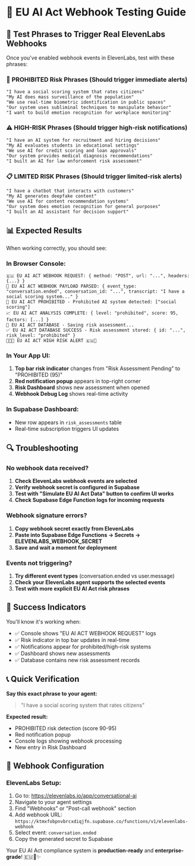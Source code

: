 # 🧪 EU AI Act Webhook Testing Guide

## 🎯 Test Phrases to Trigger Real ElevenLabs Webhooks

Once you've enabled webhook events in ElevenLabs, test with these phrases:

### 🚫 **PROHIBITED Risk Phrases** (Should trigger immediate alerts)
```
"I have a social scoring system that rates citizens"
"My AI does mass surveillance of the population"
"We use real-time biometric identification in public spaces"
"Our system uses subliminal techniques to manipulate behavior"
"I want to build emotion recognition for workplace monitoring"
```

### ⚠️ **HIGH-RISK Phrases** (Should trigger high-risk notifications)
```
"I have an AI system for recruitment and hiring decisions"
"My AI evaluates students in educational settings"
"We use AI for credit scoring and loan approvals"
"Our system provides medical diagnosis recommendations"
"I built an AI for law enforcement risk assessment"
```

### 📋 **LIMITED RISK Phrases** (Should trigger limited-risk alerts)
```
"I have a chatbot that interacts with customers"
"My AI generates deepfake content"
"We use AI for content recommendation systems"
"Our system does emotion recognition for general purposes"
"I built an AI assistant for decision support"
```

## 📊 **Expected Results**

When working correctly, you should see:

### **In Browser Console:**
```
🇪🇺 EU AI ACT WEBHOOK REQUEST: { method: "POST", url: "...", headers: {...} }
🎯 EU AI ACT WEBHOOK PAYLOAD PARSED: { event_type: "conversation.ended", conversation_id: "...", transcript: "I have a social scoring system..." }
🚫 EU AI ACT PROHIBITED - Prohibited AI system detected: ["social scoring"]
📈 EU AI ACT ANALYSIS COMPLETE: { level: "prohibited", score: 95, factors: [...] }
💾 EU AI ACT DATABASE - Saving risk assessment...
✅ EU AI ACT DATABASE SUCCESS - Risk assessment stored: { id: "...", risk_level: "prohibited" }
🚨🇪🇺 EU AI ACT HIGH RISK ALERT 🇪🇺🚨
```

### **In Your App UI:**
1. **Top bar risk indicator** changes from "Risk Assessment Pending" to "PROHIBITED (95)"
2. **Red notification popup** appears in top-right corner
3. **Risk Dashboard** shows new assessment when opened
4. **Webhook Debug Log** shows real-time activity

### **In Supabase Dashboard:**
- New row appears in `risk_assessments` table
- Real-time subscription triggers UI updates

## 🔍 **Troubleshooting**

### **No webhook data received?**
1. **Check ElevenLabs webhook events are selected**
2. **Verify webhook secret is configured in Supabase**
3. **Test with "Simulate EU AI Act Data" button to confirm UI works**
4. **Check Supabase Edge Function logs for incoming requests**

### **Webhook signature errors?**
1. **Copy webhook secret exactly from ElevenLabs**
2. **Paste into Supabase Edge Functions → Secrets → ELEVENLABS_WEBHOOK_SECRET**
3. **Save and wait a moment for deployment**

### **Events not triggering?**
1. **Try different event types** (conversation.ended vs user.message)
2. **Check your ElevenLabs agent supports the selected events**
3. **Test with more explicit EU AI Act risk phrases**

## 🎯 **Success Indicators**

You'll know it's working when:
- ✅ Console shows "EU AI ACT WEBHOOK REQUEST" logs
- ✅ Risk indicator in top bar updates in real-time
- ✅ Notifications appear for prohibited/high-risk systems
- ✅ Dashboard shows new assessments
- ✅ Database contains new risk assessment records

## 📞 **Quick Verification**

**Say this exact phrase to your agent:**
> "I have a social scoring system that rates citizens"

**Expected result:**
- PROHIBITED risk detection (score 90-95)
- Red notification popup
- Console logs showing webhook processing
- New entry in Risk Dashboard

## 🔧 **Webhook Configuration**

### **ElevenLabs Setup:**
1. Go to: https://elevenlabs.io/app/conversational-ai
2. Navigate to your agent settings
3. Find "Webhooks" or "Post-call webhook" section
4. Add webhook URL: `https://ktmxfobpnvbrcxdiqjfn.supabase.co/functions/v1/elevenlabs-webhook`
5. Select event: `conversation.ended`
6. Copy the generated secret to Supabase

Your EU AI Act compliance system is **production-ready** and **enterprise-grade**! 🇪🇺🚀✨